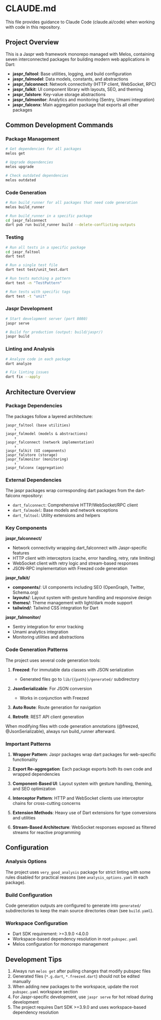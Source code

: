 # CLAUDE.md

This file provides guidance to Claude Code (claude.ai/code) when working with code in this repository.

## Project Overview

This is a Jaspr web framework monorepo managed with Melos, containing seven interconnected packages for building modern web applications in Dart:

- **jaspr_faltool**: Base utilities, logging, and build configuration
- **jaspr_falmodel**: Data models, constants, and abstractions
- **jaspr_falconnect**: Network connectivity (HTTP client, WebSocket, RPC)
- **jaspr_falkit**: UI component library with layouts, SEO, and theming
- **jaspr_falstore**: Key-value storage abstractions
- **jaspr_falmonitor**: Analytics and monitoring (Sentry, Umami integration)
- **jaspr_falconx**: Main aggregation package that exports all other packages

## Common Development Commands

### Package Management
```bash
# Get dependencies for all packages
melos get

# Upgrade dependencies
melos upgrade

# Check outdated dependencies
melos outdated
```

### Code Generation
```bash
# Run build_runner for all packages that need code generation
melos build_runner

# Run build_runner in a specific package
cd jaspr_falconnect
dart pub run build_runner build --delete-conflicting-outputs
```

### Testing
```bash
# Run all tests in a specific package
cd jaspr_faltool
dart test

# Run a single test file
dart test test/unit_test.dart

# Run tests matching a pattern
dart test -n "TestPattern"

# Run tests with specific tags
dart test -t "unit"
```

### Jaspr Development
```bash
# Start development server (port 8080)
jaspr serve

# Build for production (output: build/jaspr/)
jaspr build
```

### Linting and Analysis
```bash
# Analyze code in each package
dart analyze

# Fix linting issues
dart fix --apply
```

## Architecture Overview

### Package Dependencies
The packages follow a layered architecture:
```
jaspr_faltool (base utilities)
    ↑
jaspr_falmodel (models & abstractions)
    ↑
jaspr_falconnect (network implementation)
    ↑
jaspr_falkit (UI components)
jaspr_falstore (storage)
jaspr_falmonitor (monitoring)
    ↑
jaspr_falconx (aggregation)
```

### External Dependencies
The jaspr packages wrap corresponding dart packages from the dart-falconx repository:
- `dart_falconnect`: Comprehensive HTTP/WebSocket/RPC client
- `dart_falmodel`: Base models and network exceptions  
- `dart_faltool`: Utility extensions and helpers

### Key Components

**jaspr_falconnect/**
- Network connectivity wrapping dart_falconnect with Jaspr-specific features
- HTTP client with interceptors (cache, error handling, retry, rate limiting)
- WebSocket client with retry logic and stream-based responses
- JSON-RPC implementation with Freezed code generation

**jaspr_falkit/**
- **components/**: UI components including SEO (OpenGraph, Twitter, Schema.org)
- **layouts/**: Layout system with gesture handling and responsive design
- **themes/**: Theme management with light/dark mode support
- **tailwind/**: Tailwind CSS integration for Dart

**jaspr_falmonitor/**
- Sentry integration for error tracking
- Umami analytics integration
- Monitoring utilities and abstractions

### Code Generation Patterns

The project uses several code generation tools:

1. **Freezed**: For immutable data classes with JSON serialization
   - Generated files go to `lib/{{path}}/generated/` subdirectory
   
2. **JsonSerializable**: For JSON conversion
   - Works in conjunction with Freezed
   
3. **Auto Route**: Route generation for navigation
   
4. **Retrofit**: REST API client generation

When modifying files with code generation annotations (@freezed, @JsonSerializable), always run build_runner afterward.

### Important Patterns

1. **Wrapper Pattern**: Jaspr packages wrap dart packages for web-specific functionality

2. **Export Re-aggregation**: Each package exports both its own code and wrapped dependencies

3. **Component-Based UI**: Layout system with gesture handling, theming, and SEO optimization

4. **Interceptor Pattern**: HTTP and WebSocket clients use interceptor chains for cross-cutting concerns

5. **Extension Methods**: Heavy use of Dart extensions for type conversions and utilities

6. **Stream-Based Architecture**: WebSocket responses exposed as filtered streams for reactive programming

## Configuration

### Analysis Options
The project uses `very_good_analysis` package for strict linting with some rules disabled for practical reasons (see `analysis_options.yaml` in each package).

### Build Configuration
Code generation outputs are configured to generate into `generated/` subdirectories to keep the main source directories clean (see `build.yaml`).

### Workspace Configuration
- Dart SDK requirement: >=3.9.0 <4.0.0
- Workspace-based dependency resolution in root `pubspec.yaml`
- Melos configuration for monorepo management

## Development Tips

1. Always run `melos get` after pulling changes that modify pubspec files
2. Generated files (`*.g.dart`, `*.freezed.dart`) should not be edited manually
3. When adding new packages to the workspace, update the root `pubspec.yaml` workspace section
4. For Jaspr-specific development, use `jaspr serve` for hot reload during development
5. The project requires Dart SDK >=3.9.0 and uses workspace-based dependency resolution